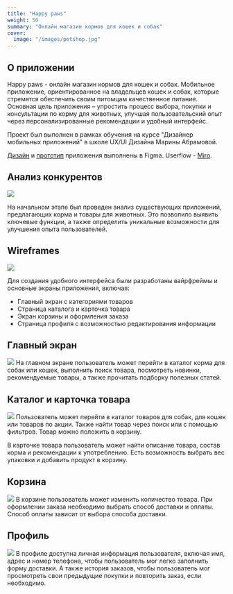 ```yaml
---
title: "Happy paws"
weight: 50
summary: "Онлайн магазин кормов для кошек и собак"
cover:
  image: "/images/petshop.jpg"  
---
```


## О приложении

Happy paws - онлайн магазин кормов для кошек и собак. Мобильное приложение, ориентированное на владельцев кошек и собак, которые стремятся обеспечить своим питомцам качественное питание. Основная цель приложения – упростить процесс выбора, покупки и консультации по корму для животных, улучшая пользовательский опыт через персонализированные рекомендации и удобный интерфейс.

Проект был выполнен в рамках обучения на курсе "Дизайнер мобильных приложений" в школе UX/UI Дизайна Марины Абрамовой.

[Дизайн](https://www.figma.com/file/sdy1hPrXX7CpgAE3eSBy8c/Petshop?type=design&node-id=115%3A9513&t=tMk3GIaC0jXkeKlc-1) и [прототип](https://www.figma.com/proto/sdy1hPrXX7CpgAE3eSBy8c/Petshop?page-id=115%3A9513&type=design&node-id=186-9759&viewport=216%2C159%2C0.16&scaling=scale-down&starting-point-node-id=137%3A9792&show-proto-sidebar=1) приложения выполнены в Figma. Userflow - [Miro](https://miro.com/app/board/o9J_lxMRsZ8=/).

<!-- ## Интервью и опрос потенциальных пользователей

![Опрос](/images/interview.png) -->

## Анализ конкурентов

![](/images/analys.jpg)

На начальном этапе был проведен анализ существующих приложений, предлагающих корма и товары для животных. Это позволило выявить ключевые функции, а также определить уникальные возможности для улучшения опыта пользователей.

## Wireframes

![](/images/wireframes.jpg)

Для создания удобного интерфейса были разработаны вайрфреймы и основные экраны приложения, включая:
- Главный экран с категориями товаров
- Страница каталога и карточка товара
- Экран корзины и оформления заказа
- Страница профиля с возможностью редактирования информации

## Главный экран

![](/images/mainscreenps.jpg)
На главном экране пользователь может перейти в каталог корма для собак или кошек, выполнить поиск товара, посмотреть новинки, рекомендуемые товары, а также прочитать подборку полезных статей.

## Каталог и карточка товара

![](/images/catalog.jpg)
Пользователь может перейти в каталог товаров для собак, для кошек или товаров по акции. Также найти товар через поиск или с помощью фильтров. Товар можно положить в корзину.

В карточке товара пользователь может найти описание товара, состав корма и рекомендации к употреблению. Есть возможность выбрать вес упаковки и добавить продукт в корзину.

## Корзина

![](/images/cart.jpg)
В корзине пользователь может изменить количество товара. При оформлении заказа необходимо выбрать способ доставки и оплаты. Способ оплаты зависит от выбора способа доставки.

## Профиль

![](/images/profile.jpg)
  В профиле доступна личная информация пользователя, включая имя, адрес и номер телефона, чтобы пользователь мог легко заполнить форму доставки. А также история заказов, чтобы пользователь мог просмотреть свои предыдущие покупки и повторить заказ, если необходимо.